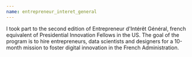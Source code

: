 ```yaml
---
name: entrepreneur_interet_general
---
```


I took part to the second edition of Entrepreneur d'Intérêt Général, french equivalent of Presidential Innovation Fellows in the US. The goal of the program is to hire entrepreneurs, data scientists and designers for a 10-month mission to foster digital innovation in the French Administration.
